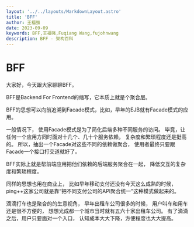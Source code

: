```yaml
---
layout: '../../layouts/MarkdownLayout.astro'
title: 'BFF'
author: 王福强
date: 2023-09-09
keywords: BFF,王福强,Fuqiang Wang,fujohnwang
description: BFF - 架构百科
---
```


# BFF

大家好，今天跟大家聊聊BFF。

BFF是Backend For Frontend的缩写，它本质上就是个聚合层。

BFF的思想可以向前追溯到Facade模式，比如，早年的EJB就有Facade模式的应用。 

一般情况下， 使用Facade模式是为了简化后端多种不同服务的访问。
毕竟，让任何一个应用方同时面对十几个、几十个服务依赖，
复杂度和繁琐程度还是挺高的。
所以，抽出一个Facade对这些不同的依赖做聚合，
使用者最终只要跟Facade一个接口打交道就好了。

BFF实际上就是帮前端应用把他们依赖的后端服务聚合在一起，
降低交互的复杂度和繁琐程度。

同样的思想也用在商业上，
比如早年移动支付还没有今天这么成熟的时候，
ping++这家公司就是靠“把不同支付公司的API聚合统一”这种模式做起来的。

滴滴打车也是聚合的的生意视角，
早年出租车公司很多的时候，
用户叫车和用车还是很不方便的，
想想光成都一个城市当时就有五六十家出租车公司。
有了滴滴之后，用户只要面对一个入口，
认知成本大大下降，方便程度也大大提高。
